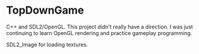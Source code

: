 # TopDownGame
C++ and SDL2/OpenGL.  This project didn't really have a direction. I was just continuing to learn OpenGL rendering and practice gameplay programming. 

SDL2_Image for loading textures.
